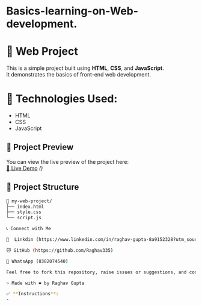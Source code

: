 # Basics-learning-on-Web-development.
# 🚀  Web Project

This is a simple project built using **HTML**, **CSS**, and **JavaScript**.  
It demonstrates the basics of front-end web development.

# 🔧 Technologies Used:

- HTML
- CSS  
- JavaScript 

## 📸 Project Preview

You can view the live preview of the project here:  
[🔗 Live Demo](#) *()*

## 📁 Project Structure

```bash
📁 my-web-project/
├── index.html
├── style.css
└── script.js

📞 Connect with Me

💼  Linkdin (https://www.linkedin.com/in/raghav-gupta-8a9152328?utm_source=share&utm_campaign=share_via&utm_content=profile&utm_medium=android_app)

🐱 GitHub (https://github.com/Raghav335)

💬 WhatsApp (8382074540)

Feel free to fork this repository, raise issues or suggestions, and connect with me.

> Made with ❤️ by Raghav Gupta

✅ **Instructions**:
-
